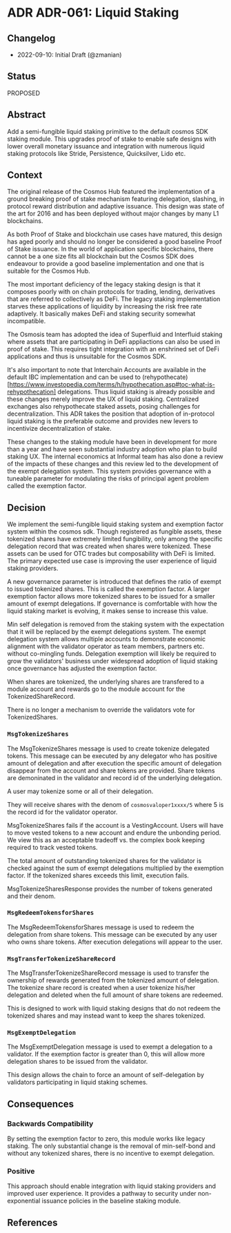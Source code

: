 # ADR ADR-061: Liquid Staking

## Changelog

* 2022-09-10: Initial Draft (@zmanian)

## Status

PROPOSED

## Abstract

Add a semi-fungible liquid staking primitive to the default cosmos SDK staking module. This upgrades proof of stake to enable safe designs with lower overall monetary issuance and integration with numerous liquid staking protocols like Stride, Persistence, Quicksilver, Lido etc.

## Context

The original release of the Cosmos Hub featured the implementation of a ground breaking proof of stake mechanism featuring delegation, slashing, in protocol reward distribution and adaptive issuance. This design was state of the art for 2016 and has been deployed without major changes by many L1 blockchains.

As both Proof of Stake and blockchain use cases have matured, this design has aged poorly and should no longer be considered a good baseline Proof of Stake issuance. In the world of application specific blockchains, there cannot be a one size fits all blockchain but the Cosmos SDK does endeavour to provide a good baseline implementation and one that is suitable for the Cosmos Hub.

The most important deficiency of the legacy staking design is that it composes poorly with on chain protocols for trading, lending, derivatives that are referred to collectively as DeFi. The legacy staking implementation starves these applications of liquidity by increasing the risk free rate adaptively. It basically makes DeFi and staking security somewhat incompatible. 

The Osmosis team has adopted the idea of Superfluid and Interfluid staking where assets that are participating in DeFi appliactions can also be used in proof of stake. This requires tight integration with an enshrined set of DeFi applications and thus is unsuitable for the Cosmos SDK.

It's also important to note that Interchain Accounts are available in the default IBC implementation and can be used to (rehypothecate)[https://www.investopedia.com/terms/h/hypothecation.asp#toc-what-is-rehypothecation] delegations. Thus liquid staking is already possible and these changes merely improve the UX of liquid staking. Centralized exchanges also rehypothecate staked assets, posing challenges for decentralization. This ADR takes the position that adoption of in-protocol liquid staking is the preferable outcome and provides new levers to incentivize decentralization of stake. 

These changes to the staking module have been in development for more than a year and have seen substantial industry adoption who plan to build staking UX. The internal economics at Informal team has also done a review of the impacts of these changes and this review led to the development of the exempt delegation system. This system provides governance with a tuneable parameter for modulating the risks of principal agent problem called the exemption factor. 

## Decision

We implement the semi-fungible liquid staking system and exemption factor system within the cosmos sdk. Though registered as fungible assets, these tokenized shares have extremely limited fungibility, only among the specific delegation record that was created when shares were tokenized. These assets can be used for OTC trades but composability with DeFi is limited. The primary expected use case is improving the user experience of liquid staking providers.

A new governance parameter is introduced that defines the ratio of exempt to issued tokenized shares. This is called the exemption factor. A larger exemption factor allows more tokenized shares to be issued for a smaller amount of exempt delegations. If governance is comfortable with how the liquid staking market is evolving, it makes sense to increase this value.

Min self delegation is removed from the staking system with the expectation that it will be replaced by the exempt delegations system. The exempt delegation system allows multiple accounts to demonstrate economic alignment with the validator operator as team members, partners etc. without co-mingling funds. Delegation exemption will likely be required to grow the validators' business under widespread adoption of liquid staking once governance has adjusted the exemption factor.

When shares are tokenized, the underlying shares are transfered to a module account and rewards go to the module account for the TokenizedShareRecord. 

There is no longer a mechanism to override the validators vote for TokenizedShares.


### `MsgTokenizeShares`

The MsgTokenizeShares message is used to create tokenize delegated tokens. This message can be executed by any delegator who has positive amount of delegation and after execution the specific amount of delegation disappear from the account and share tokens are provided. Share tokens are demoninated in the validator and record id of the underlying delegation.

A user may tokenize some or all of their delegation.

They will receive shares with the denom of `cosmosvaloper1xxxx/5` where 5 is the record id for the validator operator.

MsgTokenizeShares fails if the account is a VestingAccount. Users will have to move vested tokens to a new account and endure the unbonding period. We view this as an acceptable tradeoff vs. the complex book keeping required to track vested tokens.

The total amount of outstanding tokenized shares for the validator is checked against the sum of exempt delegations multiplied by the exemption factor. If the tokenized shares exceeds this limit, execution fails.

MsgTokenizeSharesResponse provides the number of tokens generated and their denom.


### `MsgRedeemTokensforShares`

The MsgRedeemTokensforShares message is used to redeem the delegation from share tokens. This message can be executed by any user who owns share tokens. After execution delegations will appear to the user.

### `MsgTransferTokenizeShareRecord`

The MsgTransferTokenizeShareRecord message is used to transfer the ownership of rewards generated from the tokenized amount of delegation. The tokenize share record is created when a user tokenize his/her delegation and deleted when the full amount of share tokens are redeemed.

This is designed to work with liquid staking designs that do not redeem the tokenized shares and may instead want to keep the shares tokenized.


### `MsgExemptDelegation`

The MsgExemptDelegation message is used to exempt a delegation to a validator. If the exemption factor is greater than 0, this will allow more delegation shares to be issued from the validator.

This design allows the chain to force an amount of self-delegation by validators participating in liquid staking schemes.


## Consequences


### Backwards Compatibility

By setting the exemption factor to zero, this module works like legacy staking. The only substantial change is the removal of min-self-bond and without any tokenized shares, there is no incentive to exempt delegation. 

### Positive

This approach should enable integration with liquid staking providers and improved user experience. It provides a pathway to security under non-exponential issuance policies in the baseline staking module.


## References

